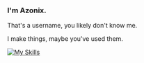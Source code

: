 ### I'm Azonix.

That's a username, you likely don't know me.

I make things, maybe you've used them.

[![My Skills](https://skillicons.dev/icons?i=ts,java,lua,svelte,gcp)](https://skillicons.dev)

